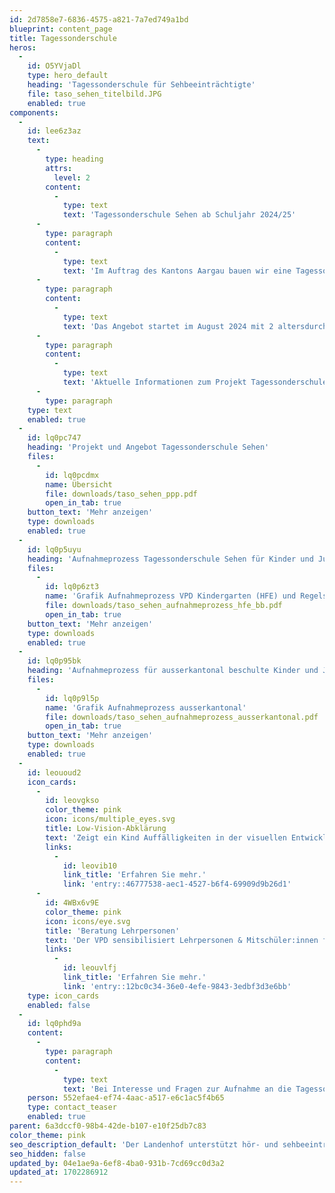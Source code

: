 ```yaml
---
id: 2d7858e7-6836-4575-a821-7a7ed749a1bd
blueprint: content_page
title: Tagessonderschule
heros:
  -
    id: O5YVjaDl
    type: hero_default
    heading: 'Tagessonderschule für Sehbeeinträchtigte'
    file: taso_sehen_titelbild.JPG
    enabled: true
components:
  -
    id: lee6z3az
    text:
      -
        type: heading
        attrs:
          level: 2
        content:
          -
            type: text
            text: 'Tagessonderschule Sehen ab Schuljahr 2024/25'
      -
        type: paragraph
        content:
          -
            type: text
            text: 'Im Auftrag des Kantons Aargau bauen wir eine Tagessonderschule für Kinder und Jugendliche mit Sehbeeinträchtigungen auf. Dadurch können betroffene Aargauer Kinder und Jugendliche wohnortnah eine Tagessonderschule besuchen. '
      -
        type: paragraph
        content:
          -
            type: text
            text: 'Das Angebot startet im August 2024 mit 2 altersdurchmischten Klassen (eine Klasse Zyklus 1-2, eine Klasse Zyklus 3, kein Kindergarten). '
      -
        type: paragraph
        content:
          -
            type: text
            text: 'Aktuelle Informationen zum Projekt Tagessonderschule Sehen sowie zum Aufnahmeprozess finden Sie in den unten aufgeführten Dokumenten.'
      -
        type: paragraph
    type: text
    enabled: true
  -
    id: lq0pc747
    heading: 'Projekt und Angebot Tagessonderschule Sehen'
    files:
      -
        id: lq0pcdmx
        name: Übersicht
        file: downloads/taso_sehen_ppp.pdf
        open_in_tab: true
    button_text: 'Mehr anzeigen'
    type: downloads
    enabled: true
  -
    id: lq0p5uyu
    heading: 'Aufnahmeprozess Tagessonderschule Sehen für Kinder und Jugendliche des VPD Kindergarten (HFE) und VPD Regelschule (B&B)'
    files:
      -
        id: lq0p6zt3
        name: 'Grafik Aufnahmeprozess VPD Kindergarten (HFE) und Regelschule (B&B)'
        file: downloads/taso_sehen_aufnahmeprozess_hfe_bb.pdf
        open_in_tab: true
    button_text: 'Mehr anzeigen'
    type: downloads
    enabled: true
  -
    id: lq0p95bk
    heading: 'Aufnahmeprozess für ausserkantonal beschulte Kinder und Jugendliche'
    files:
      -
        id: lq0p9l5p
        name: 'Grafik Aufnahmeprozess ausserkantonal'
        file: downloads/taso_sehen_aufnahmeprozess_ausserkantonal.pdf
        open_in_tab: true
    button_text: 'Mehr anzeigen'
    type: downloads
    enabled: true
  -
    id: leououd2
    icon_cards:
      -
        id: leovgkso
        color_theme: pink
        icon: icons/multiple_eyes.svg
        title: Low-Vision-Abklärung
        text: 'Zeigt ein Kind Auffälligkeiten in der visuellen Entwicklung oder Wahrnehmung, klärt der VPD ab, ob eine Sehbeeinträchtigung vorliegt.'
        links:
          -
            id: leovib10
            link_title: 'Erfahren Sie mehr.'
            link: 'entry::46777538-aec1-4527-b6f4-69909d9b26d1'
      -
        id: 4WBx6v9E
        color_theme: pink
        icon: icons/eye.svg
        title: 'Beratung Lehrpersonen'
        text: 'Der VPD sensibilisiert Lehrpersonen & Mitschüler:innen für die Bedürfnisse sehbeeinträchtigter Menschen.'
        links:
          -
            id: leouvlfj
            link_title: 'Erfahren Sie mehr.'
            link: 'entry::12bc0c34-36e0-4efe-9843-3edbf3d3e6bb'
    type: icon_cards
    enabled: false
  -
    id: lq0phd9a
    content:
      -
        type: paragraph
        content:
          -
            type: text
            text: 'Bei Interesse und Fragen zur Aufnahme an die Tagessonderschule Sehen stehe ich Ihnen gerne zur Verfügung.'
    person: 552efae4-ef74-4aac-a517-e6c1ac5f4b65
    type: contact_teaser
    enabled: true
parent: 6a3dccf0-98b4-42de-b107-e10f25db7c83
color_theme: pink
seo_description_default: 'Der Landenhof unterstützt hör- und sehbeeinträchtigte Kinder & Jugendliche in ihrem selbstbestimmten Leben durch Förderung ihrer Fähigkeiten & Entwicklung'
seo_hidden: false
updated_by: 04e1ae9a-6ef8-4ba0-931b-7cd69cc0d3a2
updated_at: 1702286912
---
```

